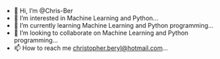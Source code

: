- 👋 Hi, I’m @Chris-Ber
- 👀 I’m interested in Machine Learning and Python...
- 🌱 I’m currently learning Machine Learning and Python programming...
- 💞️ I’m looking to collaborate on Machine Learning and Python programming...
- 📫 How to reach me christopher.beryl@hotmail.com...

<!---
Chris-Ber/Chris-Ber is a ✨ special ✨ repository because its `README.md` (this file) appears on your GitHub profile.
You can click the Preview link to take a look at your changes.
--->
